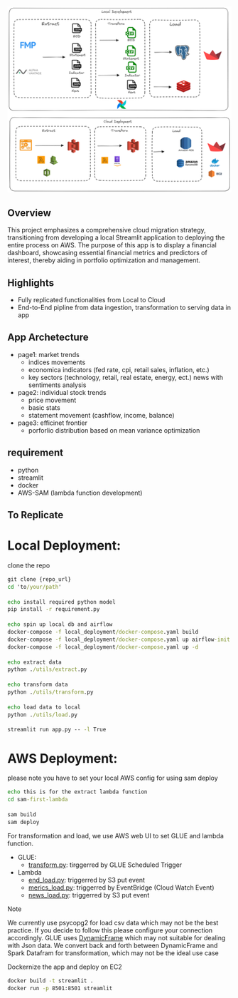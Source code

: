  <div align="center">
  <p>
      <img src="https://github.com/Wemmy/ETL-Cloud-Migration/blob/main/excalidraw/pipeline.png"></a>
  </p>
</div>

## Overview

This project emphasizes a comprehensive cloud migration strategy, transitioning from developing a local Streamlit application to deploying the entire process on AWS. The purpose of this app is to display a financial dashboard, showcasing essential financial metrics and predictors of interest, thereby aiding in portfolio optimization and management.

## Highlights

- Fully replicated functionalities from Local to Cloud
- End-to-End pipline from data ingestion, transformation to serving data in app

## App Archetecture

- page1: market trends
  - indices movements
  - economica indicators (fed rate, cpi, retail sales, inflation, etc.)
  - key sectors (technology, retail, real estate, energy, ect.) news with sentiments analysis
- page2: individual stock trends
  - price movement
  - basic stats
  - statement movement (cashflow, income, balance)
- page3: efficinet frontier
  - porforlio distribution based on mean variance optimization

## requirement

- python
- streamlit
- docker
- AWS-SAM (lambda function development)

## To Replicate

# Local Deployment:

clone the repo

```cmd
git clone {repo_url}
cd 'to/your/path'

echo install required python model
pip install -r requirement.py

echo spin up local db and airflow
docker-compose -f local_deployment/docker-compose.yaml build
docker-compose -f local_deployment/docker-compose.yaml up airflow-init
docker-compose -f local_deployment/docker-compose.yaml up -d

echo extract data
python ./utils/extract.py

echo transform data
python ./utils/transform.py

echo load data to local
python ./utils/load.py

streamlit run app.py -- -l True


```

# AWS Deployment:

please note you have to set your local AWS config for using sam deploy

```cmd
echo this is for the extract lambda function
cd sam-first-lambda

sam build
sam deploy
```

For transformation and load, we use AWS web UI to set GLUE and lambda function.

- GLUE:
  - [transform.py](https://github.com/Wemmy/ETL-Cloud-Migration/blob/main/aws_deployment/transform.py): tirggerred by GLUE Scheduled Trigger
- Lambda
  - [end_load.py](https://github.com/Wemmy/ETL-Cloud-Migration/blob/main/aws_deployment/end_load.py): triggerred by S3 put event
  - [merics_load.py](https://github.com/Wemmy/ETL-Cloud-Migration/blob/main/aws_deployment/merics_load.py): triggerred by EventBridge (Cloud Watch Event)
  - [news_load.py](https://github.com/Wemmy/ETL-Cloud-Migration/blob/main/aws_deployment/news_load.py): triggerred by S3 put event

> [!NOTE]
> We currently use psycopg2 for load csv data which may not be the best practice. If you decide to follow this please configure your connection accordingly.
> GLUE uses [DynamicFrame](https://docs.aws.amazon.com/glue/latest/dg/aws-glue-api-crawler-pyspark-extensions-dynamic-frame.html) which may not suitable for dealing with Json data. We convert back and forth between DynamicFrame and Spark Datafram for transformation, which may not be the ideal use case

Dockernize the app and deploy on EC2

```cmd
docker build -t streamlit .
docker run -p 8501:8501 streamlit
```
